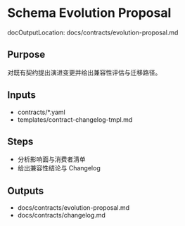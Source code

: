 # Schema Evolution Proposal

docOutputLocation: docs/contracts/evolution-proposal.md

## Purpose

对既有契约提出演进变更并给出兼容性评估与迁移路径。

## Inputs

- contracts/\*.yaml
- templates/contract-changelog-tmpl.md

## Steps

- 分析影响面与消费者清单
- 给出兼容性结论与 Changelog

## Outputs

- docs/contracts/evolution-proposal.md
- docs/contracts/changelog.md
